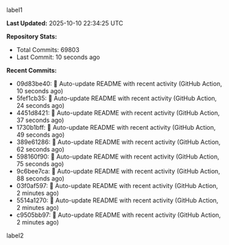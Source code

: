 
label1 
<!-- ACTIVITY_START -->
**Last Updated:** 2025-10-10 22:34:25 UTC

**Repository Stats:**
- Total Commits: 69803
- Last Commit: 10 seconds ago

**Recent Commits:**
- 09d83be40: 🤖 Auto-update README with recent activity (GitHub Action, 10 seconds ago)
- 5fef1cb35: 🤖 Auto-update README with recent activity (GitHub Action, 24 seconds ago)
- 4451d8421: 🤖 Auto-update README with recent activity (GitHub Action, 37 seconds ago)
- 1730b1bff: 🤖 Auto-update README with recent activity (GitHub Action, 49 seconds ago)
- 389e61286: 🤖 Auto-update README with recent activity (GitHub Action, 62 seconds ago)
- 598160f90: 🤖 Auto-update README with recent activity (GitHub Action, 75 seconds ago)
- 9c6bee7ca: 🤖 Auto-update README with recent activity (GitHub Action, 88 seconds ago)
- 03f0af597: 🤖 Auto-update README with recent activity (GitHub Action, 2 minutes ago)
- 5514a1270: 🤖 Auto-update README with recent activity (GitHub Action, 2 minutes ago)
- c9505bb97: 🤖 Auto-update README with recent activity (GitHub Action, 2 minutes ago)
<!-- ACTIVITY_END -->

label2
